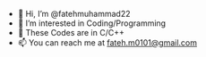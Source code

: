 - 👋 Hi, I’m @fatehmuhammad22
- 👀 I’m interested in Coding/Programming
- 🌱 These Codes are in C/C++
- 📫 You can reach me at fateh.m0101@gmail.com

<!---
fatehmuhammad22/fatehmuhammad22 is a ✨ special ✨ repository because its `README.md` (this file) appears on your GitHub profile.
You can click the Preview link to take a look at your changes.
--->
